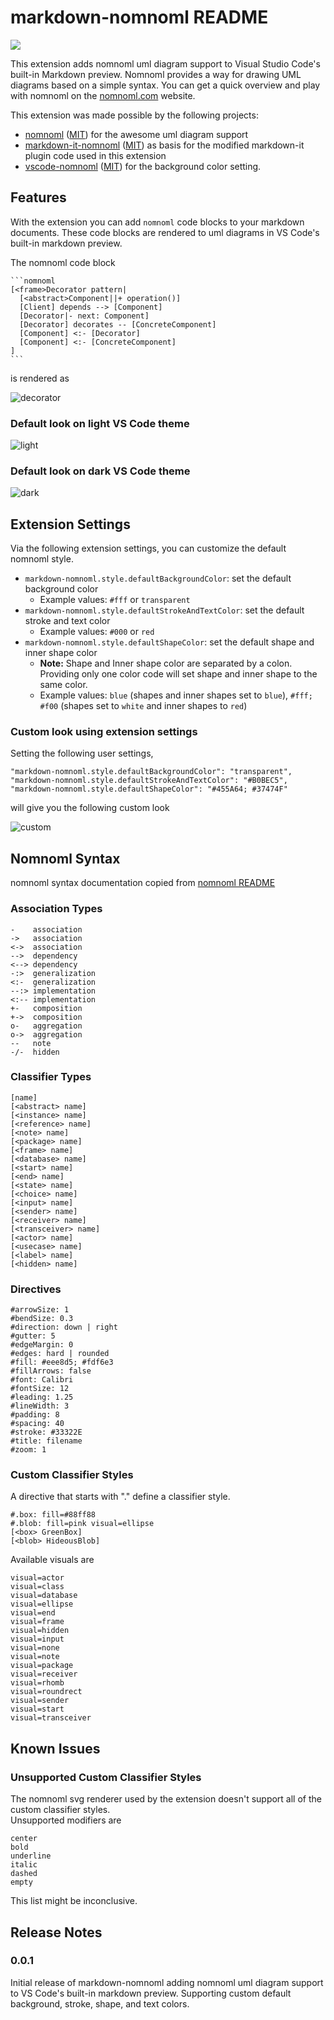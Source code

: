 # markdown-nomnoml README

[![](https://vsmarketplacebadge.apphb.com/version/amoosbr.markdown-nomnoml.svg)](https://vsmarketplacebadge.apphb.com/version/amoosbr.markdown-nomnoml.svg)

This extension adds nomnoml uml diagram support to Visual Studio Code's built-in Markdown preview.
Nomnoml provides a way for drawing UML diagrams based on a simple syntax.
You can get a quick overview and play with nomnoml on the [nomnoml.com](http://nomnoml.com/) website.

This extension was made possible by the following projects:

* [nomnoml](https://github.com/skanaar/nomnoml) ([MIT](https://github.com/skanaar/nomnoml/blob/master/LICENSE)) for the awesome uml diagram support
* [markdown-it-nomnoml](https://github.com/tonykero/markdown-it-nomnoml) ([MIT](https://github.com/tonykero/markdown-it-nomnoml/blob/master/LICENSE)) as basis for the modified markdown-it plugin code used in this extension
* [vscode-nomnoml](https://github.com/doctorrustynelson/vscode-nomnoml) ([MIT](https://github.com/doctorrustynelson/vscode-nomnoml/blob/master/LICENSE)) for the background color setting.

## Features

With the extension you can add `nomnoml` code blocks to your markdown documents. These code blocks are rendered to uml diagrams in VS Code's built-in markdown preview.

The nomnoml code block

    ```nomnoml
    [<frame>Decorator pattern|
      [<abstract>Component||+ operation()]
      [Client] depends --> [Component]
      [Decorator|- next: Component]
      [Decorator] decorates -- [ConcreteComponent]
      [Component] <:- [Decorator]
      [Component] <:- [ConcreteComponent]
    ]
    ```
is rendered as

![decorator](docs/decorator.png)

### Default look on light VS Code theme

![light](docs/light-theme.png)

### Default look on dark VS Code theme

![dark](docs/dark-theme.png)

## Extension Settings

Via the following extension settings, you can customize the default nomnoml style.

* `markdown-nomnoml.style.defaultBackgroundColor`: set the default background color
  * Example values: `#fff` or `transparent`
* `markdown-nomnoml.style.defaultStrokeAndTextColor`: set the default stroke and text color
  * Example values: `#000` or `red`
* `markdown-nomnoml.style.defaultShapeColor`: set the default shape and inner shape color
  * **Note:** Shape and Inner shape color are separated by a colon. Providing only one color code will set shape and inner shape to the same color.
  * Example values: `blue` (shapes and inner shapes set to `blue`), `#fff; #f00` (shapes set to `white` and inner shapes to `red`)

### Custom look using extension settings

Setting the following user settings,

    "markdown-nomnoml.style.defaultBackgroundColor": "transparent",
    "markdown-nomnoml.style.defaultStrokeAndTextColor": "#B0BEC5",
    "markdown-nomnoml.style.defaultShapeColor": "#455A64; #37474F"

will give you the following custom look

![custom](docs/custom-theme.png)

## Nomnoml Syntax

nomnoml syntax documentation copied from [nomnoml README](https://github.com/skanaar/nomnoml/blob/master/README.md)

### Association Types

    -    association
    ->   association
    <->  association
    -->  dependency
    <--> dependency
    -:>  generalization
    <:-  generalization
    --:> implementation
    <:-- implementation
    +-   composition
    +->  composition
    o-   aggregation
    o->  aggregation
    --   note
    -/-  hidden

### Classifier Types

    [name]
    [<abstract> name]
    [<instance> name]
    [<reference> name]
    [<note> name]
    [<package> name]
    [<frame> name]
    [<database> name]
    [<start> name]
    [<end> name]
    [<state> name]
    [<choice> name]
    [<input> name]
    [<sender> name]
    [<receiver> name]
    [<transceiver> name]
    [<actor> name]
    [<usecase> name]
    [<label> name]
    [<hidden> name]

### Directives

    #arrowSize: 1
    #bendSize: 0.3
    #direction: down | right
    #gutter: 5
    #edgeMargin: 0
    #edges: hard | rounded
    #fill: #eee8d5; #fdf6e3
    #fillArrows: false
    #font: Calibri
    #fontSize: 12
    #leading: 1.25
    #lineWidth: 3
    #padding: 8
    #spacing: 40
    #stroke: #33322E
    #title: filename
    #zoom: 1

### Custom Classifier Styles

A directive that starts with "." define a classifier style.

    #.box: fill=#88ff88
    #.blob: fill=pink visual=ellipse
    [<box> GreenBox]
    [<blob> HideousBlob]

Available visuals are

    visual=actor
    visual=class
    visual=database
    visual=ellipse
    visual=end
    visual=frame
    visual=hidden
    visual=input
    visual=none
    visual=note
    visual=package
    visual=receiver
    visual=rhomb
    visual=roundrect
    visual=sender
    visual=start
    visual=transceiver

## Known Issues

### Unsupported Custom Classifier Styles

The nomnoml svg renderer used by the extension doesn't support all of the custom classifier styles.\
Unsupported modifiers are

    center
    bold
    underline
    italic
    dashed
    empty

This list might be inconclusive.

## Release Notes

### 0.0.1

Initial release of markdown-nomnoml adding nomnoml uml diagram support to VS Code's built-in markdown preview. Supporting custom default background, stroke, shape, and text colors.
